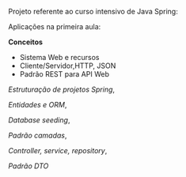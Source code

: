 Projeto referente ao curso intensivo de Java Spring:

Aplicações na primeira aula:

**Conceitos**
- Sistema Web e recursos
- Cliente/Servidor,HTTP, JSON
- Padrão REST para API Web

*Estruturação de projetos Spring*, 

*Entidades e ORM*, 

*Database seeding*, 

*Padrão camadas*, 

*Controller, service, repository*, 

*Padrão DTO*
